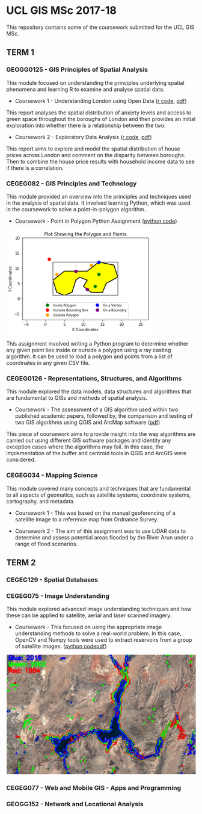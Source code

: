 # UCL GIS MSc 2017-18

This repository contains some of the coursework submitted for the UCL GIS MSc.

## TERM 1

### GEOGG0125 - GIS Principles of Spatial Analysis

This module focused on understanding the principles underlying spatial phenomena and learning R to examine and analyse spatial data.

* Coursework 1 - Understanding London using Open Data ([r code](https://github.com/nicolacritten/ucl_gis_msc/blob/master/GEOGG0125/Green%20space%20and%20Anxiety%20in%20London.R), [pdf](/pdfs/SpatialDataAnalysisMM.pdf))

This report analyses the spatial distribution of anxiety levels and access to green space throughout the boroughs of London and then provides an initial exploration into whether there is a relationship between the two.

* Coursework 2 - Exploratory Data Analysis ([r code](https://github.com/nicolacritten/ucl_gis_msc/blob/master/GEOGG0125/LondonHousePrices.R), [pdf](/pdfs/SpatialDataAnalysisNB.pdf))

This report aims to explore and model the spatial distribution of house prices across London and comment on the disparity between boroughs. Then to combine the house price results with household income data to see if there is a correlation.

### CEGEG082 - GIS Principles and Technology

This module provided an overview into the principles and techniques used in the analysis of spatial data. It involved learning Python, which was used in the coursework to solve a point-in-polygon algorithm.

* Coursework - Point in Polygon Python Assignment ([python code](https://github.com/nicolacritten/ucl_gis_msc/blob/master/CEGEG082/PIP.py))

![alt text](/images/pip.png)

This assignment involved writing a Python program to determine whether any given point lies inside or outside a polygon using a ray casting algorithm. It can be used to load a polygon and points from a list of coordinates in any given CSV file.

### CEGEG0126 - Representations, Structures, and Algorithms

This module explored the data models, data structures and algorithms that are fundamental to GISs and methods of spatial analysis.

* Coursework - The assessment of a GIS algorithm used within two published academic papers, followed by, the comparison and testing of two GIS algorithms using QGIS and ArcMap software ([pdf](/pdfs/Algorithms.pdf))

This piece of coursework aims to provide insight into the way algorithms are carried out using different GIS software packages and identity any exception cases where the algorithms may fail. In this case, the implementation of the buffer and centroid tools in QGIS and ArcGIS were considered.

### CEGEG034 - Mapping Science

This module covered many concepts and techniques that are fundamental to all aspects of geomatics, such as satellite systems, coordinate systems, cartography, and metadata.

* Coursework 1 - This was based on the manual geoferencing of a satellite image to a reference map from Ordnance Survey.

* Coursework 2 - The aim of this assignment was to use LiDAR data to determine and assess potential areas flooded by the River Arun under a range of flood scenarios.

## TERM 2

### CEGEG129 - Spatial Databases

### CEGEG075 - Image Understanding

This module explored advanced image understanding techniques and how these can be applied to satellite, aerial and laser scanned imagery. 

* Coursework - This focused on using the appropriate image understanding methods to solve a real-world problem. In this case, OpenCV and Numpy tools were used to extract reservoirs from a group of satellite images. ([python code](https://github.com/nicolacritten/ucl_gis_msc/blob/master/CEGEG075/ReservoirExtraction.py)[pdf](/pdfs/ImageUnderstanding.pdf))

![alt text](/images/LakeMead-Time.png)

### CEGEG077 - Web and Mobile GIS - Apps and Programming

### GEOGG152 - Network and Locational Analysis
